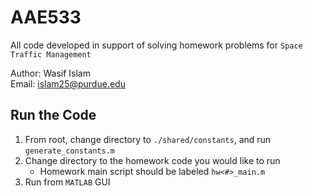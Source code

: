 # AAE533
All code developed in support of solving homework problems for `Space Traffic Management`

Author: Wasif Islam
<br>
Email: islam25@purdue.edu

## Run the Code

1. From root, change directory to `./shared/constants`, and run `generate_constants.m`
2. Change directory to the homework code you would like to run
    - Homework main script should be labeled `hw<#>_main.m`
3. Run from `MATLAB` GUI